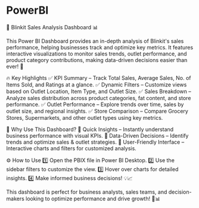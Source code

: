 # PowerBI

🚀 Blinkit Sales Analysis Dashboard 📊

This Power BI Dashboard provides an in-depth analysis of Blinkit's sales performance, helping businesses track and optimize key metrics. It features interactive visualizations to monitor sales trends, outlet performance, and product category contributions, making data-driven decisions easier than ever! 🎯

🔥 Key Highlights
✅ KPI Summary – Track Total Sales, Average Sales, No. of Items Sold, and Ratings at a glance.
✅ Dynamic Filters – Customize views based on Outlet Location, Item Type, and Outlet Size.
✅ Sales Breakdown – Analyze sales distribution across product categories, fat content, and store performance.
✅ Outlet Performance – Explore trends over time, sales by outlet size, and regional insights.
✅ Store Comparison – Compare Grocery Stores, Supermarkets, and other outlet types using key metrics.

🎯 Why Use This Dashboard?
🔹 Quick Insights – Instantly understand business performance with visual KPIs.
🔹 Data-Driven Decisions – Identify trends and optimize sales & outlet strategies.
🔹 User-Friendly Interface – Interactive charts and filters for customized analysis.

⚙️ How to Use
1️⃣ Open the PBIX file in Power BI Desktop.
2️⃣ Use the sidebar filters to customize the view.
3️⃣ Hover over charts for detailed insights.
4️⃣ Make informed business decisions! 💡📈

This dashboard is perfect for business analysts, sales teams, and decision-makers looking to optimize performance and drive growth! 🚀📊
